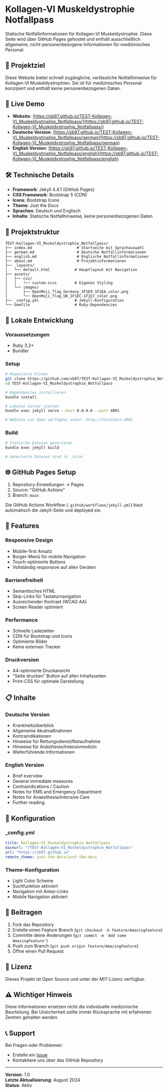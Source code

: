 # Kollagen-VI Muskeldystrophie Notfallpass

Statische Notfallinformationen für Kollagen-VI Muskeldystrophie. Diese Seite wird über GitHub Pages gehostet und enthält ausschließlich allgemeine, nicht-personenbezogene Informationen für medizinisches Personal.

## 🎯 Projektziel

Diese Website bietet schnell zugängliche, verlässliche Notfallhinweise für Kollagen-VI Muskeldystrophien. Sie ist für medizinisches Personal konzipiert und enthält keine personenbezogenen Daten.

## 🚀 Live Demo

- **Website**: [https://sb97.github.io/TEST-Kollagen-VI_Muskeldystrophie_Notfallpass/](https://sb97.github.io/TEST-Kollagen-VI_Muskeldystrophie_Notfallpass/)
- **Deutsche Version**: [https://sb97.github.io/TEST-Kollagen-VI_Muskeldystrophie_Notfallpass/german](https://sb97.github.io/TEST-Kollagen-VI_Muskeldystrophie_Notfallpass/german)
- **English Version**: [https://sb97.github.io/TEST-Kollagen-VI_Muskeldystrophie_Notfallpass/english](https://sb97.github.io/TEST-Kollagen-VI_Muskeldystrophie_Notfallpass/english)

## 🛠️ Technische Details

- **Framework**: Jekyll 4.4.1 (GitHub Pages)
- **CSS Framework**: Bootstrap 5 (CDN)
- **Icons**: Bootstrap Icons
- **Theme**: Just the Docs
- **Sprachen**: Deutsch und Englisch
- **Inhalte**: Statische Notfallhinweise, keine personenbezogenen Daten

## 📁 Projektstruktur

```
TEST-Kollagen-VI_Muskeldystrophie_Notfallpass/
├── index.md                    # Startseite mit Sprachauswahl
├── german.md                   # Deutsche Notfallinformationen
├── english.md                  # Englische Notfallinformationen
├── about.md                    # Projektinformationen
├── _layouts/
│   └── default.html           # Hauptlayout mit Navigation
├── assets/
│   ├── css/
│   │   └── custom.scss        # Eigenes Styling
│   └── images/
│       ├── OpenMoji_flag_Germany_1F1E9-1F1EA_color.png
│       └── OpenMoji_flag_UK_1F1EC-1F1E7_color.png
├── _config.yml                # Jekyll-Konfiguration
└── Gemfile                    # Ruby-Dependencies
```

## 🚀 Lokale Entwicklung

### Voraussetzungen
- Ruby 3.2+
- Bundler

### Setup
```bash
# Repository klonen
git clone https://github.com/sb97/TEST-Kollagen-VI_Muskeldystrophie_Notfallpass.git
cd TEST-Kollagen-VI_Muskeldystrophie_Notfallpass

# Dependencies installieren
bundle install

# Lokalen Server starten
bundle exec jekyll serve --host 0.0.0.0 --port 4001

# Website ist dann verfügbar unter: http://localhost:4001
```

### Build
```bash
# Statische Dateien generieren
bundle exec jekyll build

# Generierte Dateien sind in _site/
```

## 🌐 GitHub Pages Setup

1. Repository-Einstellungen → Pages
2. Source: "GitHub Actions"
3. Branch: `main`

Die GitHub Actions Workflow (`.github/workflows/jekyll.yml`) baut automatisch die Jekyll-Seite und deployed sie.

## 📱 Features

### Responsive Design
- Mobile-first Ansatz
- Burger-Menü für mobile Navigation
- Touch-optimierte Buttons
- Vollständig responsive auf allen Geräten

### Barrierefreiheit
- Semantisches HTML
- Skip-Links für Tastaturnavigation
- Ausreichender Kontrast (WCAG AA)
- Screen Reader optimiert

### Performance
- Schnelle Ladezeiten
- CDN für Bootstrap und Icons
- Optimierte Bilder
- Keine externen Tracker

### Druckversion
- A4-optimierte Druckansicht
- "Seite drucken" Button auf allen Inhaltsseiten
- Print-CSS für optimale Darstellung

## 📋 Inhalte

### Deutsche Version
- Krankheitsüberblick
- Allgemeine Akutmaßnahmen
- Kontraindikationen
- Hinweise für Rettungsdienst/Notaufnahme
- Hinweise für Anästhesie/Intensivmedizin
- Weiterführende Informationen

### English Version
- Brief overview
- General immediate measures
- Contraindications / Caution
- Notes for EMS and Emergency Department
- Notes for Anaesthesia/Intensive Care
- Further reading

## 🔧 Konfiguration

### _config.yml
```yaml
title: Kollagen-VI Muskeldystrophie Notfallpass
baseurl: "/TEST-Kollagen-VI_Muskeldystrophie_Notfallpass"
url: "https://sb97.github.io"
remote_theme: just-the-docs/just-the-docs
```

### Theme-Konfiguration
- Light Color Scheme
- Suchfunktion aktiviert
- Navigation mit Anker-Links
- Mobile Navigation aktiviert

## 🤝 Beitragen

1. Fork das Repository
2. Erstelle einen Feature Branch (`git checkout -b feature/AmazingFeature`)
3. Committe deine Änderungen (`git commit -m 'Add some AmazingFeature'`)
4. Push zum Branch (`git push origin feature/AmazingFeature`)
5. Öffne einen Pull Request

## 📄 Lizenz

Dieses Projekt ist Open Source und unter der MIT-Lizenz verfügbar.

## ⚠️ Wichtiger Hinweis

Diese Informationen ersetzen nicht die individuelle medizinische Beurteilung. Bei Unsicherheit sollte immer Rücksprache mit erfahrenen Zentren gehalten werden.

## 📞 Support

Bei Fragen oder Problemen:
- Erstelle ein [Issue](https://github.com/sb97/TEST-Kollagen-VI_Muskeldystrophie_Notfallpass/issues)
- Kontaktiere uns über das GitHub Repository

---

**Version**: 1.0  
**Letzte Aktualisierung**: August 2024  
**Status**: Aktiv
